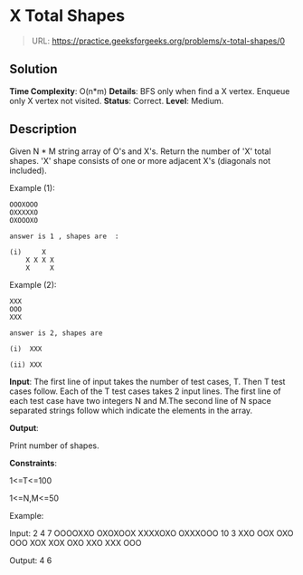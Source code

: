 # X Total Shapes
> URL: https://practice.geeksforgeeks.org/problems/x-total-shapes/0

## Solution

**Time Complexity**: O(n*m)
**Details**: BFS only when find a X vertex. Enqueue only X vertex not visited.
**Status**: Correct.
**Level**: Medium.

## Description

Given N * M string array of O's and X's.
Return the number of 'X' total shapes. 'X' shape consists of one or more adjacent X's (diagonals not included).

Example (1):
```
OOOXOOO
OXXXXXO
OXOOOXO

answer is 1 , shapes are  :

(i)     X
    X X X X
    X     X
```

Example (2):
```
XXX
OOO
XXX

answer is 2, shapes are

(i)  XXX

(ii) XXX
```

**Input**:
The first line of input takes the number of test cases, T.
Then T test cases follow. Each of the T test cases takes 2 input lines.
The first line of each test case have two integers N and M.The second line of N space separated strings follow which indicate the elements in the array.

**Output**:

Print number of shapes.

**Constraints**:

1<=T<=100

1<=N,M<=50

Example:

Input:
2
4 7
OOOOXXO OXOXOOX XXXXOXO OXXXOOO
10 3
XXO OOX OXO OOO XOX XOX OXO XXO XXX OOO

Output:
4
6